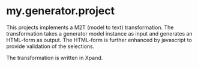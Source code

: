 # my.generator.project

This projects implements a M2T (model to text) transformation. The
transformation takes a generator model instance as input and generates
an HTML-form as output. The HTML-form is further enhanced by javascript
to provide validation of the selections.

The transformation is written in Xpand.
